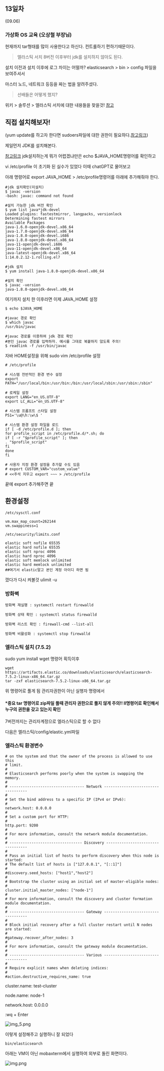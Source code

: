 ## 13일차
(09.06)

### 가상화 OS 교육 (오상철 부장님)

현재까지 tar형태를 많이 사용한다고 하신다. 컨트롤하기 편하기때문이다.
> 엘라스틱 서치 8버전 이후부터 jdk를 설치하지 않아도 된다.

설치 이전과 설치 이후에 로그 차이는 어떨까?
elasticsearch > bin > config 파일을 보여주셔서

마스터 노드, 네트워크 등등을 짜는 법을 알려주셨다.

> 선배들은 어떻게 했지?

위키 > 솔루션 > 엘라스틱 서치에 대한 내용들을 찾을것!
[참고](https://wiki.lloydk.co.kr/pages/viewpage.action?pageId=7080156)



## 직접 설치해보자!
(yum update를 하고자 한다면 sudoers파일에 대한 권한이 필요하다.[참고링크](https://velog.io/@mer1-97/Error-sudoers-%EC%84%A4%EC%A0%95-%ED%8C%8C%EC%9D%BC%EC%97%90-%EC%97%86%EC%8A%B5%EB%8B%88%EB%8B%A4.-%EC%9D%B4-%EC%8B%9C%EB%8F%84%EB%A5%BC-%EB%B3%B4%EA%B3%A0%ED%95%A9%EB%8B%88%EB%8B%A4))

제일먼저 JDK를 설치해본다.

[참고링크](https://studying-penguin.tistory.com/2)
jdk설치하는게 뭐가 어렵겠냐만은 echo $JAVA_HOME명령어를 확인하고

vi /etc/profile 이 초기화 된 실수가 있었다 이때 chatGPT로 물어보고

아래 명령어로 export JAVA_HOME > /etc/profile명령어를 아래에 추가해줘야 한다.


    #jdk 설치확인(미설치)
    $ javac -version
    -bash: javac: command not found
    
    #설치 가능한 jdk 버전 확인
    $ yum list java*jdk-devel
    Loaded plugins: fastestmirror, langpacks, versionlock
    Determining fastest mirrors
    Available Packages
    java-1.6.0-openjdk-devel.x86_64
    java-1.7.0-openjdk-devel.x86_64
    java-1.8.0-openjdk-devel.i686  
    java-1.8.0-openjdk-devel.x86_64
    java-11-openjdk-devel.i686     
    java-11-openjdk-devel.x86_64   
    java-latest-openjdk-devel.x86_64                                                                               1:14.0.2.12-1.rolling.el7
    
    #jdk 설치
    $ yum install java-1.8.0-openjdk-devel.x86_64
    
    #설치 확인
    $ javac -version
    java-1.8.0-openjdk-devel.x86_64

여기까지 설치 한 이후라면 이제 JAVA_HOME 설정

    $ echo $JAVA_HOME
    
    #javac 경로 확인
    $ which javac
    /usr/bin/javac
    
    #javac 경로를 이용하여 jdk 경로 확인
    #본인 javac 경로를 입력하자. 예시를 그대로 복붙하지 않도록 주의!
    $ readlink -f /usr/bin/javac

자바 HOME설정을 위해 sudo vim /etc/profile 설정

    # /etc/profile

    # 시스템 전반적인 환경 변수 설정
    export PATH="/usr/local/bin:/usr/bin:/bin:/usr/local/sbin:/usr/sbin:/sbin"
    
    # 로케일 설정
    export LANG="en_US.UTF-8"
    export LC_ALL="en_US.UTF-8"
    
    # 시스템 프롬프트 스타일 설정
    PS1='\u@\h:\w\$ '
    
    # 시스템 환경 설정 파일을 로드
    if [ -d /etc/profile.d ]; then
    for profile_script in /etc/profile.d/*.sh; do
    if [ -r "$profile_script" ]; then
    . "$profile_script"
    fi
    done
    fi
    
    # 사용자 지정 환경 설정을 추가할 수도 있음
    # export CUSTOM_VAR="custom_value"
    # <<주석 지우고 export ~~~ > /etc/profile

끝에 export 추가해주면 끝

## 환경설정


    /etc/sysctl.conf
    
    vm.max_map_count=262144
    vm.swappiness=1
    
    /etc/security/limits.conf

    elastic soft nofile 65535
    elastic hard nofile 65535
    elastic soft nproc 4096
    elastic hard nproc 4096
    elastic soft memlock unlimited
    elastic hard memlock unlimited
    ##여기서 elastic말고 본인 계정 아이디 하면 됨

껐다가 다시 켜볼것
ulimit -u

### 방화벽

    방화벽 재실행 : systemctl restart firewalld

    방화벽 상태 확인 : systemctl status firewalld
    
    방화벽 리스트 확인 : firewall-cmd --list-all
    
    방화벽 비활성화 : systemctl stop firewalld

### 엘라스틱 설치 (7.5.2)

sudo yum install wget 명령어 획득이후
   
    wget https://artifacts.elastic.co/downloads/elasticsearch/elasticsearch-7.5.2-linux-x86_64.tar.gz
    tar -zxf elasticsearch-7.5.2-linux-x86_64.tar.gz

위 명령어로 풀게 됨
관리자권한이 아닌 실행자 명령에서

#### *중요 tar 명령어로 zip파일 풀때 관리자 권한으로 풀지 않게 주의!! ll명령어로 확인해서 누구의 권한을 갖고 있는지 확인

7버전까지는 관리자계정으로 엘라스틱으로 할 수 없다



다음은 엘라스틱/config/elastic.yml파일

### 엘라스틱 환경변수

    # on the system and that the owner of the process is allowed to use this
    # limit.
    #
    # Elasticsearch performs poorly when the system is swapping the memory.
    #
    # ---------------------------------- Network -----------------------------------
    #
    # Set the bind address to a specific IP (IPv4 or IPv6):
    #
    network.host: 0.0.0.0
    #
    # Set a custom port for HTTP:
    #
    http.port: 9200
    #
    # For more information, consult the network module documentation.
    #
    # --------------------------------- Discovery ----------------------------------
    #
    # Pass an initial list of hosts to perform discovery when this node is started:
    # The default list of hosts is ["127.0.0.1", "[::1]"]
    #
    #discovery.seed_hosts: ["host1","host2"]
    #
    # Bootstrap the cluster using an initial set of master-eligible nodes:
    #
    cluster.initial_master_nodes: ["node-1"]
    #
    # For more information, consult the discovery and cluster formation module documentation.
    #
    # ---------------------------------- Gateway -----------------------------------
    #
    # Block initial recovery after a full cluster restart until N nodes are started:
    #
    #gateway.recover_after_nodes: 3
    #
    # For more information, consult the gateway module documentation.
    #
    # ---------------------------------- Various -----------------------------------
    #
    # Require explicit names when deleting indices:
    #
    #action.destructive_requires_name: true

cluster.name: test-cluster

node.name: node-1

network.host: 0.0.0.0

:wq + Enter


![img_5.png](img_5.png)



이렇게 설정해주고 실행하니 잘 되었다

    bin/elasticsearch

아래는 VM이 아닌 mobaxterm에서 실행하여 외부로 돌린 화면이다.

![img.png](img.png)